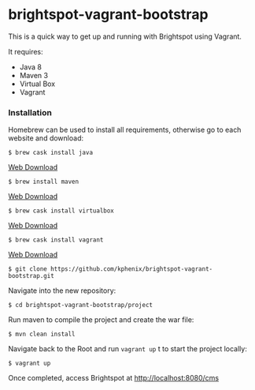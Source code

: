 # brightspot-vagrant-bootstrap

This is a quick way to get up and running with Brightspot using Vagrant.

It requires:

- Java 8
- Maven 3
- Virtual Box
- Vagrant


### Installation

Homebrew can be used to install all requirements, otherwise go to each website and download:

```
$ brew cask install java
```

[Web Download](http://www.oracle.com/technetwork/java/javase/downloads/jdk8-downloads-2133151.html)

```
$ brew install maven 
```
[Web Download](https://maven.apache.org/download.cgi)
```
$ brew cask install virtualbox
```
[Web Download](https://www.virtualbox.org/wiki/Downloads)
```
$ brew cask install vagrant
```
[Web Download](https://www.vagrantup.com/downloads.html)
```
$ git clone https://github.com/kphenix/brightspot-vagrant-bootstrap.git
```

Navigate into the new repository:

```
$ cd brightspot-vagrant-bootstrap/project
```

Run maven to compile the project and create the war file:

```
$ mvn clean install
```

Navigate back to the Root and run `vagrant up` t to start the project locally:

```
$ vagrant up
```

Once completed, access Brightspot at [http://localhost:8080/cms](http://localhost:8080/cms)





